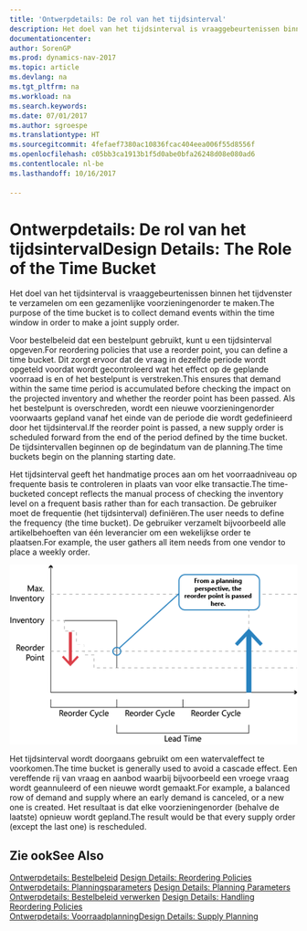 ```yaml
---
title: 'Ontwerpdetails: De rol van het tijdsinterval'
description: Het doel van het tijdsinterval is vraaggebeurtenissen binnen het tijdvenster te verzamelen om een gezamenlijke voorzieningenorder te maken.
documentationcenter: 
author: SorenGP
ms.prod: dynamics-nav-2017
ms.topic: article
ms.devlang: na
ms.tgt_pltfrm: na
ms.workload: na
ms.search.keywords: 
ms.date: 07/01/2017
ms.author: sgroespe
ms.translationtype: HT
ms.sourcegitcommit: 4fefaef7380ac10836fcac404eea006f55d8556f
ms.openlocfilehash: c05bb3ca1913b1f5d0abe0bfa26248d08e080ad6
ms.contentlocale: nl-be
ms.lasthandoff: 10/16/2017

---
```

# <a name="design-details-the-role-of-the-time-bucket"></a><span data-ttu-id="2a114-103">Ontwerpdetails: De rol van het tijdsinterval</span><span class="sxs-lookup"><span data-stu-id="2a114-103">Design Details: The Role of the Time Bucket</span></span>
<span data-ttu-id="2a114-104">Het doel van het tijdsinterval is vraaggebeurtenissen binnen het tijdvenster te verzamelen om een gezamenlijke voorzieningenorder te maken.</span><span class="sxs-lookup"><span data-stu-id="2a114-104">The purpose of the time bucket is to collect demand events within the time window in order to make a joint supply order.</span></span>  
  
 <span data-ttu-id="2a114-105">Voor bestelbeleid dat een bestelpunt gebruikt, kunt u een tijdsinterval opgeven.</span><span class="sxs-lookup"><span data-stu-id="2a114-105">For reordering policies that use a reorder point, you can define a time bucket.</span></span> <span data-ttu-id="2a114-106">Dit zorgt ervoor dat de vraag in dezelfde periode wordt opgeteld voordat wordt gecontroleerd wat het effect op de geplande voorraad is en of het bestelpunt is verstreken.</span><span class="sxs-lookup"><span data-stu-id="2a114-106">This ensures that demand within the same time period is accumulated before checking the impact on the projected inventory and whether the reorder point has been passed.</span></span> <span data-ttu-id="2a114-107">Als het bestelpunt is overschreden, wordt een nieuwe voorzieningenorder voorwaarts gepland vanaf het einde van de periode die wordt gedefinieerd door het tijdsinterval.</span><span class="sxs-lookup"><span data-stu-id="2a114-107">If the reorder point is passed, a new supply order is scheduled forward from the end of the period defined by the time bucket.</span></span> <span data-ttu-id="2a114-108">De tijdsintervallen beginnen op de begindatum van de planning.</span><span class="sxs-lookup"><span data-stu-id="2a114-108">The time buckets begin on the planning starting date.</span></span>  
  
 <span data-ttu-id="2a114-109">Het tijdsinterval geeft het handmatige proces aan om het voorraadniveau op frequente basis te controleren in plaats van voor elke transactie.</span><span class="sxs-lookup"><span data-stu-id="2a114-109">The time-bucketed concept reflects the manual process of checking the inventory level on a frequent basis rather than for each transaction.</span></span> <span data-ttu-id="2a114-110">De gebruiker moet de frequentie (het tijdsinterval) definiëren.</span><span class="sxs-lookup"><span data-stu-id="2a114-110">The user needs to define the frequency (the time bucket).</span></span> <span data-ttu-id="2a114-111">De gebruiker verzamelt bijvoorbeeld alle artikelbehoeften van één leverancier om een wekelijkse order te plaatsen.</span><span class="sxs-lookup"><span data-stu-id="2a114-111">For example, the user gathers all item needs from one vendor to place a weekly order.</span></span>  
  
 ![](media/nav_app_supply_planning_2_reorder_cycle.png "NAV_APP_supply_planning_2_reorder_cycle")  
  
 <span data-ttu-id="2a114-112">Het tijdsinterval wordt doorgaans gebruikt om een watervaleffect te voorkomen.</span><span class="sxs-lookup"><span data-stu-id="2a114-112">The time bucket is generally used to avoid a cascade effect.</span></span> <span data-ttu-id="2a114-113">Een vereffende rij van vraag en aanbod waarbij bijvoorbeeld een vroege vraag wordt geannuleerd of een nieuwe wordt gemaakt.</span><span class="sxs-lookup"><span data-stu-id="2a114-113">For example, a balanced row of demand and supply where an early demand is canceled, or a new one is created.</span></span> <span data-ttu-id="2a114-114">Het resultaat is dat elke voorzieningenorder (behalve de laatste) opnieuw wordt gepland.</span><span class="sxs-lookup"><span data-stu-id="2a114-114">The result would be that every supply order (except the last one) is rescheduled.</span></span>  
  
## <a name="see-also"></a><span data-ttu-id="2a114-115">Zie ook</span><span class="sxs-lookup"><span data-stu-id="2a114-115">See Also</span></span>  
 <span data-ttu-id="2a114-116">[Ontwerpdetails: Bestelbeleid](design-details-reordering-policies.md) </span><span class="sxs-lookup"><span data-stu-id="2a114-116">[Design Details: Reordering Policies](design-details-reordering-policies.md) </span></span>  
 <span data-ttu-id="2a114-117">[Ontwerpdetails: Planningsparameters](design-details-planning-parameters.md) </span><span class="sxs-lookup"><span data-stu-id="2a114-117">[Design Details: Planning Parameters](design-details-planning-parameters.md) </span></span>  
 <span data-ttu-id="2a114-118">[Ontwerpdetails: Bestelbeleid verwerken](design-details-handling-reordering-policies.md) </span><span class="sxs-lookup"><span data-stu-id="2a114-118">[Design Details: Handling Reordering Policies](design-details-handling-reordering-policies.md) </span></span>  
 [<span data-ttu-id="2a114-119">Ontwerpdetails: Voorraadplanning</span><span class="sxs-lookup"><span data-stu-id="2a114-119">Design Details: Supply Planning</span></span>](design-details-supply-planning.md)
